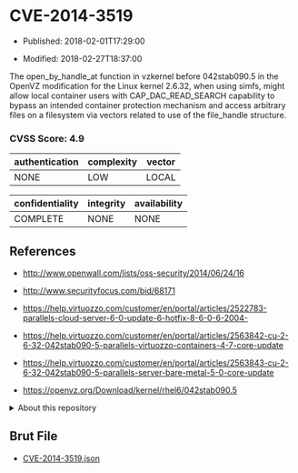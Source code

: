 # CVE-2014-3519

- Published: 2018-02-01T17:29:00

- Modified: 2018-02-27T18:37:00

The open_by_handle_at function in vzkernel before 042stab090.5 in the OpenVZ modification for the Linux kernel 2.6.32, when using simfs, might allow local container users with CAP_DAC_READ_SEARCH capability to bypass an intended container protection mechanism and access arbitrary files on a filesystem via vectors related to use of the file_handle structure.

### CVSS Score: **4.9**

| authentication | complexity | vector |
| --- | --- | --- |
| NONE | LOW | LOCAL |

| confidentiality | integrity | availability |
| --- | --- | --- |
| COMPLETE | NONE | NONE |

## References

* http://www.openwall.com/lists/oss-security/2014/06/24/16

* http://www.securityfocus.com/bid/68171

* https://help.virtuozzo.com/customer/en/portal/articles/2522783-parallels-cloud-server-6-0-update-6-hotfix-8-6-0-6-2004-

* https://help.virtuozzo.com/customer/en/portal/articles/2563842-cu-2-6-32-042stab090-5-parallels-virtuozzo-containers-4-7-core-update

* https://help.virtuozzo.com/customer/en/portal/articles/2563843-cu-2-6-32-042stab090-5-parallels-server-bare-metal-5-0-core-update

* https://openvz.org/Download/kernel/rhel6/042stab090.5

<details>
<summary>About this repository</summary> 

  This repository is part of the project [Live Hack CVE](https://github.com/Live-Hack-CVE). Main website can be found [www.live-hack.org](https://www.live-hack.org) 
  
  Made by [Sn0wAlice](https://github.com/Sn0wAlice) for the people that care about security and need to have a feed of the latest CVEs. Hope you enjoy it, don't forget to star the repo and follow me on [Twitter](https://twitter.com/Sn0wAlice) and [Github](https://github.com/Sn0wAlice). And that is my [personnal website](https://www.alice-snow.me/)

  - [Home Page](https://github.com/Live-Hack-CVE)
  - [Framework](https://github.com/Live-Hack-CVE/cve-framework)
  - [CVE database](https://github.com/Live-Hack-CVE/full_database)
  - [Changelog](https://github.com/Live-Hack-CVE/Changelog)
</details>

## Brut File

* [CVE-2014-3519.json](https://raw.githubusercontent.com/Live-Hack-CVE/full_database/main/cves/2014/CVE-2014-3519.json)

